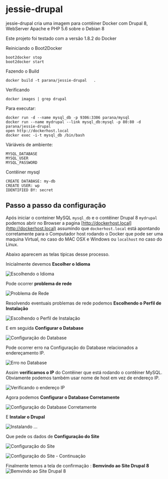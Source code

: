 # jessie-drupal

jessie-drupal cria uma imagem para contêiner Docker com Drupal 8, 
WebServer Apache e PHP 5.6 sobre o Debian 8

Este projeto foi testado com a versão 1.8.2 do Docker

Reiniciando o Boot2Docker

    boot2docker stop
    boot2docker start

Fazendo o Build

    docker build -t parana/jessie-drupal   . 

Verificando

    docker images | grep drupal

Para executar:

    docker run -d --name mysql_db -p 9306:3306 parana/mysql
    docker run --name mydrupal --link mysql_db:mysql -p 80:80 -d parana/jessie-drupal
    open http://dockerhost.local
    docker exec -i-t mysql_db /bin/bash

Váriáveis de ambiente:

    MYSQL_DATABASE
    MYSQL_USER
    MYSQL_PASSWORD

Contêiner mysql

    CREATE DATABASE: my-db 
    CREATE USER: wp
    IDENTIFIED BY: secret


## Passo a passo da configuração

Após iniciar o conteiner MySQL `mysql_db` e o contêiner Drupal 8 `mydrupal` 
podemos abrir no Browser a pagina [http://dockerhost.local](http://dockerhost.local) 
assumindo que `dockerhost.local` está apontando corretamente para o Computador
host rodando o Docker que pode ser uma maquina Virtual, no caso do MAC OSX e Windows
ou `localhost` no caso do Linux.

Abaixo aparecem as telas típicas desse processo.

Inicialmente devemos __Escolher o Idioma__

![Escolhendo o Idioma](https://raw.githubusercontent.com/joao-parana/jessie-drupal/master/docs/img/drupal-install-01.png)

Pode ocorrer __problema de rede__

![Problema de Rede](https://raw.githubusercontent.com/joao-parana/jessie-drupal/master/docs/img/drupal-install-02.png)

Resolvendo eventuais problemas de rede podemos __Escolhendo o Perfil de Instalação__

![Escolhendo o Perfil de Instalação](https://raw.githubusercontent.com/joao-parana/jessie-drupal/master/docs/img/drupal-install-03.png)

E em seguida __Configurar o Database__

![Configuração do Database](https://raw.githubusercontent.com/joao-parana/jessie-drupal/master/docs/img/drupal-install-04.png)

Pode ocorrer erro na Configuração do Database relacionados a endereçamento IP.

![Erro no Database](https://raw.githubusercontent.com/joao-parana/jessie-drupal/master/docs/img/drupal-install-05.png)

Assim __verificamos o IP__ do Contêiner que está rodando o contêiner MySQL. 
Obviamente podemos também usar nome de host em vez de endereço IP. 

![Verificando o endereço IP](https://raw.githubusercontent.com/joao-parana/jessie-drupal/master/docs/img/drupal-install-00.png)

Agora podemos __Configurar o Database Corretamente__

![Configuração do Database Corretamente](https://raw.githubusercontent.com/joao-parana/jessie-drupal/master/docs/img/drupal-install-06.png)

E __Instalar o Drupal__ 

![Instalando ...](https://raw.githubusercontent.com/joao-parana/jessie-drupal/master/docs/img/drupal-install-07.png)

Que pede os dados de __Configuração do Site__

![Configuração do Site](https://raw.githubusercontent.com/joao-parana/jessie-drupal/master/docs/img/drupal-install-08.png)

![Configuração do Site - Continuação ](https://raw.githubusercontent.com/joao-parana/jessie-drupal/master/docs/img/drupal-install-09.png)

Finalmente temos a tela de confirmação : __Bemvindo ao Site Drupal 8__
![Bemvindo ao Site Drupal 8](https://raw.githubusercontent.com/joao-parana/jessie-drupal/master/docs/img/drupal-install-10.png)

